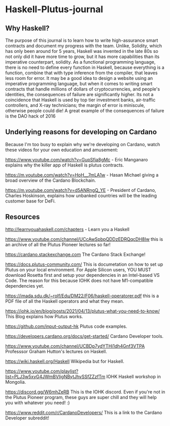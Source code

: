 # Haskell-Plutus-journal

## Why Haskell?

The purpose of this journal is to learn how to write high-assurance smart contracts and document my progress with the team. Unlike, Solidity, which has only been around for 5 years, Haskell was invented in the late 80s so not only did it have more time to grow, but it has more capabilities than its imperative counterpart, solidity. As a functional programming language, there is no need to define every function in Haskell, because everything is a function, combine that with type inference from the compiler, that leaves less room for error. It may be a good idea to design a website using an imperative programming language, but when it comes to writing smart contracts that handle millions of dollars of cryptocurrencies, and people's identities, the consequences of failure are significantly higher. Its not a coincidence that Haskell is used by top tier investment banks, air-traffic controllers, and X-ray technicians; the margin of error is miniscule, otherwise people could die! A great example of the consequences of failure is the DAO hack of 2016

## Underlying reasons for developing on Cardano

Because I'm too busy to explain why we're developing on Cardano, watch these videos for your own education and amusement:

https://www.youtube.com/watch?v=GupSfja8gMc - Eric Manganaro explains why the killer app of Haskell is plutus contracts.

https://m.youtube.com/watch?v=HoH__7mLA1w - Hasan Michael giving a broad overview of the Cardano Blockchain.

https://m.youtube.com/watch?v=d5ANRngQ_YE -  President of Cardano, Charles Hoskinson, explains how unbanked countries will be the leading customer base for DeFi.

## Resources

http://learnyouahaskell.com/chapters - Learn you a Haskell

https://www.youtube.com/channel/UCcAwSpbpQDDzEDRQqcDH8Iw this is an archive of all the Plutus Pioneer lectures so far!

https://cardano.stackexchange.com The Cardano Stack Exchange!

https://docs.plutus-community.com/ This is documetation on how to set up Plutus on your local environment. For Apple Silicon users, YOU MUST download Rosetta first and setup your dependencies in an Intel-based VS Code. The reason for this because IOHK does not have M1-compatible dependencies yet.

https://imada.sdu.dk/~rolf/Edu/DM22/F06/haskell-operatorer.pdf this is a PDF file of all the Haskell operators and what they mean.

https://iohk.io/en/blog/posts/2021/04/13/plutus-what-you-need-to-know/ This Blog explains how Plutus works.

https://github.com/input-output-hk Plutus code examples.

https://developers.cardano.org/docs/get-started/ Cardano Developer tools.

https://www.youtube.com/channel/UCBDp7ydYTHi1dh4Gnf3VTPA Professsor Graham Hutton's lectures on Haskell.

https://wiki.haskell.org/Haskell Wikipedia but for Haskell.

https://www.youtube.com/playlist?list=PLJ3w5xyG4JWmBVIigNBytJhvSSfZZzfTm IOHK Haskell workshop in Mongolia.

https://discord.gg/W6mhZeRB This is the IOHK discord. Even if you're not in the Plutus Pioneer program, these guys are super chill and they will help you with whatever you need! :)

https://www.reddit.com/r/CardanoDevelopers/ This is a link to the Cardano Developer subreddit!
